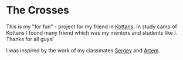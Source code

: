 # The Crosses

This is my  "for fun" -  project for my friend in [Kottans](https://kottans.org/). In study camp of Kottans I found many friend which was my mentors and students like I. Thanks for all guys!

I was inspired by the work of my classmates [Sergey](https://github.com/ses3332002) and [Artem](https://github.com/yaripey). 
